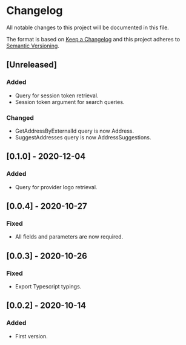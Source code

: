 # Changelog

All notable changes to this project will be documented in this file.

The format is based on [Keep a Changelog](http://keepachangelog.com/en/1.0.0/)
and this project adheres to [Semantic Versioning](http://semver.org/spec/v2.0.0.html).

## [Unreleased]
### Added
- Query for session token retrieval.
- Session token argument for search queries.
### Changed
- GetAddressByExternalId query is now Address.
- SuggestAddresses query is now AddressSuggestions.

## [0.1.0] - 2020-12-04
### Added
- Query for provider logo retrieval.

## [0.0.4] - 2020-10-27
### Fixed
- All fields and parameters are now required.

## [0.0.3] - 2020-10-26
### Fixed
- Export Typescript typings.

## [0.0.2] - 2020-10-14
### Added
- First version.
